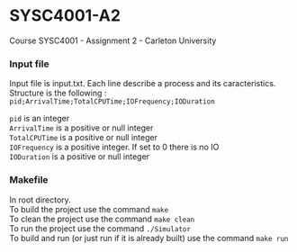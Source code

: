 # SYSC4001-A2

Course SYSC4001 - Assignment 2 - Carleton University 


### Input file

Input file is input.txt. Each line describe a process and its caracteristics.
Structure is the following :
`pid;ArrivalTime;TotalCPUTime;IOFrequency;IODuration`

`pid` is an integer  
`ArrivalTime` is a positive or null integer  
`TotalCPUTime` is a positive or null integer  
`IOFrequency` is a positive integer. If set to 0 there is no IO  
`IODuration` is a positive or null integer  


### Makefile

In root directory.  
To build the project use the command `make`  
To clean the project use the command `make clean`  
To run the project use the command `./Simulator`  
To build and run (or just run if it is already built) use the command `make run`  

